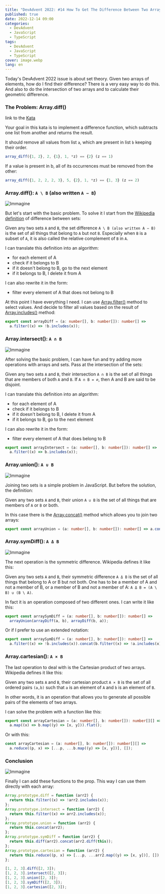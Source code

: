 ```yaml
---
title: "DevAdvent 2022: #14 How To Get The Difference Between Two Arrays In JavaScript"
published: true
date: 2022-12-14 09:00
categories:
  - DevAdvent
  - JavaScript
  - TypeScript
tags:
  - DevAdvent
  - JavaScript
  - TypeScript
cover: image.webp
lang: en
---
```


Today's DevAdvent 2022 issue is about set theory. Given two arrays of elements, how do I find their difference? There is a very easy way to do this. And also to do the intersection of two arrays and to calculate their geometric difference.

### The Problem: Array.diff()

link to the [Kata](https://www.codewars.com/kata/523f5d21c841566fde000009)

Your goal in this kata is to implement a difference function, which subtracts one list from another and returns the result.

It should remove all values from list `a`, which are present in list `b` keeping their order.

```js
array_diff({1, 2}, 2, {1}, 1, *z) == {2} (z == 1)
```

If a value is present in b, all of its occurrences must be removed from the other:

```js
array_diff({1, 2, 2, 2, 3}, 5, {2}, 1, *z) == {1, 3} (z == 2)
```

### Array.diff(): `A \ B` (also written `A − B`)

![Immagine](./difference.webp)

But let's start with the basic problem. To solve it I start from the [Wikipedia definition](<https://en.wikipedia.org/wiki/Set_(mathematics)>) of difference between sets:

Given any two sets `A` and `B`, the set difference `A \ B (also written A − B)` is the set of all things that belong to `A` but not `B`. Especially when `B` is a subset of `A`, it is also called the relative complement of `B` in `A`.

I can translate this definition into an algorithm:

- for each element of A
- check if it belongs to B
- if it doesn't belong to B, go to the next element
- if it belongs to B, I delete it from A

I can also rewrite it in the form:

- filter every element of A that does not belong to B

At this point I have everything I need. I can use [Array.filter()](https://developer.mozilla.org/en-US/docs/Web/JavaScript/Reference/Global_Objects/Array/filter) method to select values. And decide to filter all values based on the result of [Array.includes()](https://developer.mozilla.org/en-US/docs/Web/JavaScript/Reference/Global_Objects/Array/includes) method:

```ts
export const arrayDiff = (a: number[], b: number[]): number[] =>
  a.filter((x) => !b.includes(x));
```

### Array.intersect(): `A ∩ B`

![Immagine](./intersection.webp)

After solving the basic problem, I can have fun and try adding more operations with arrays and sets. Pass at the intersection of the sets:

Given any two sets `A` and `B`, their intersection `A ∩ B` is the set of all things that are members of both `A` and `B`. If `A ∩ B = ∅`, then A and B are said to be disjoint.

I can translate this definition into an algorithm:

- for each element of A
- check if it belongs to B
- if it doesn't belong to B, I delete it from A
- if it belongs to B, go to the next element

I can also rewrite it in the form:

- filter every element of A that does belong to B

```ts
export const arrayIntersect = (a: number[], b: number[]): number[] =>
  a.filter((x) => b.includes(x));
```

### Array.union(): `A ∪ B`

![Immagine](./union.webp)

Joining two sets is a simple problem in JavaScript. But before the solution, the definition:

Given any two sets `A` and `B`, their union `A ∪ B` is the set of all things that are members of `A` or `B` or both.

In this case there is the [Array.concat()](https://developer.mozilla.org/en-US/docs/Web/JavaScript/Reference/Global_Objects/Array/concat) method which allows you to join two arrays:

```ts
export const arrayUnion = (a: number[], b: number[]): number[] => a.concat(b);
```

### Array.symDiff(): `A Δ B`

![Immagine](./symmetric.webp)

The next operation is the symmetric difference. Wikipedia defines it like this:

Given any two sets `A` and `B`, their symmetric difference `A Δ B` is the set of all things that belong to A or B but not both. One has to be a member of A and not a member of B, or a member of B and not a member of A: `A Δ B = (A \ B) ∪ (B \ A)`.

In fact it is an operation composed of two different ones. I can write it like this:

```ts
export const arraySymDiff = (a: number[], b: number[]): number[] =>
  arrayUnion(arrayDiff(a, b), arrayDiff(b, a));
```

Or if I prefer to use an extended notation:

```ts
export const arraySymDiff = (a: number[], b: number[]): number[] =>
  a.filter((x) => !b.includes(x)).concat(b.filter((x) => !a.includes(x)));
```

### Array.cartesian(): `A × B`

The last operation to deal with is the Cartesian product of two arrays. Wikipedia defines it like this:

Given any two sets `A` and `B`, their cartesian product `A × B` is the set of all ordered pairs `(a,b)` such that `a` is an element of `A` and `b` is an element of `B`.

In other words, it is an operation that allows you to generate all possible pairs of the elements of two arrays.

I can solve the problem with a function like this:

```ts
export const arrayCartesian = (a: number[], b: number[]): number[][] =>
  a.map((x) => b.map((y) => [x, y])).flat();
```

Or with this:

```ts
const arrayCartesian = (a: number[], b: number[]): number[][] =>
  a.reduce((p, x) => [...p, ...b.map((y) => [x, y])], []);
```

### Conclusion

![Immagine](./image-2.webp)

Finally I can add these functions to the prop. This way I can use them directly with each array:

```ts
Array.prototype.diff = function (arr2) {
  return this.filter((x) => !arr2.includes(x));
};
Array.prototype.intersect = function (arr2) {
  return this.filter((x) => arr2.includes(x));
};
Array.prototype.union = function (arr2) {
  return this.concat(arr2);
};
Array.prototype.symDiff = function (arr2) {
  return this.diff(arr2).concat(arr2.diff(this));
};
Array.prototype.cartesian = function (arr2) {
  return this.reduce((p, x) => [...p, ...arr2.map((y) => [x, y])], []);
};

[1, 2, 3].diff([2, 3]);
[1, 2, 3].intersect([2, 3]);
[1, 2, 3].union([2, 3]);
[1, 2, 3].symDiff([2, 3]);
[1, 2, 3].cartesian([2, 3]);
```
